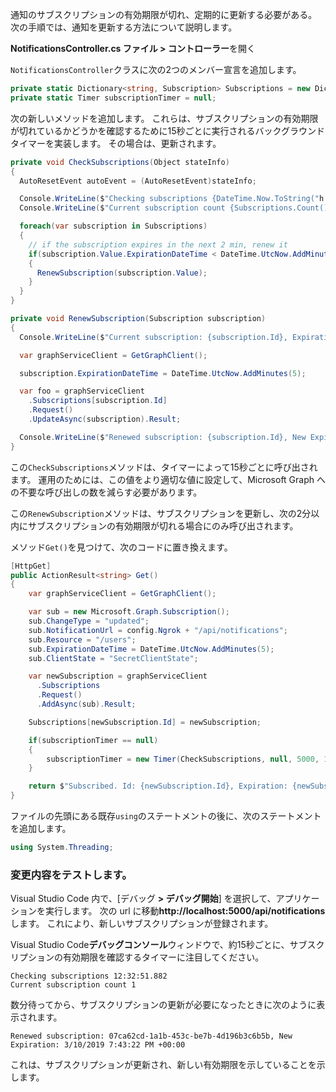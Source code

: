 <!-- markdownlint-disable MD002 MD041 -->

通知のサブスクリプションの有効期限が切れ、定期的に更新する必要がある。 次の手順では、通知を更新する方法について説明します。

**NotificationsController.cs ファイル > コントローラー**を開く

`NotificationsController`クラスに次の2つのメンバー宣言を追加します。

```csharp
private static Dictionary<string, Subscription> Subscriptions = new Dictionary<string, Subscription>();
private static Timer subscriptionTimer = null;
```

次の新しいメソッドを追加します。 これらは、サブスクリプションの有効期限が切れているかどうかを確認するために15秒ごとに実行されるバックグラウンドタイマーを実装します。 その場合は、更新されます。

```csharp
private void CheckSubscriptions(Object stateInfo)
{
  AutoResetEvent autoEvent = (AutoResetEvent)stateInfo;

  Console.WriteLine($"Checking subscriptions {DateTime.Now.ToString("h:mm:ss.fff")}");
  Console.WriteLine($"Current subscription count {Subscriptions.Count()}");

  foreach(var subscription in Subscriptions)
  {
    // if the subscription expires in the next 2 min, renew it
    if(subscription.Value.ExpirationDateTime < DateTime.UtcNow.AddMinutes(2))
    {
      RenewSubscription(subscription.Value);
    }
  }
}

private void RenewSubscription(Subscription subscription)
{
  Console.WriteLine($"Current subscription: {subscription.Id}, Expiration: {subscription.ExpirationDateTime}");

  var graphServiceClient = GetGraphClient();

  subscription.ExpirationDateTime = DateTime.UtcNow.AddMinutes(5);

  var foo = graphServiceClient
    .Subscriptions[subscription.Id]
    .Request()
    .UpdateAsync(subscription).Result;

  Console.WriteLine($"Renewed subscription: {subscription.Id}, New Expiration: {subscription.ExpirationDateTime}");
}
```

この`CheckSubscriptions`メソッドは、タイマーによって15秒ごとに呼び出されます。 運用のためには、この値をより適切な値に設定して、Microsoft Graph への不要な呼び出しの数を減らす必要があります。

この`RenewSubscription`メソッドは、サブスクリプションを更新し、次の2分以内にサブスクリプションの有効期限が切れる場合にのみ呼び出されます。

メソッド`Get()`を見つけて、次のコードに置き換えます。

```csharp
[HttpGet]
public ActionResult<string> Get()
{
    var graphServiceClient = GetGraphClient();

    var sub = new Microsoft.Graph.Subscription();
    sub.ChangeType = "updated";
    sub.NotificationUrl = config.Ngrok + "/api/notifications";
    sub.Resource = "/users";
    sub.ExpirationDateTime = DateTime.UtcNow.AddMinutes(5);
    sub.ClientState = "SecretClientState";

    var newSubscription = graphServiceClient
      .Subscriptions
      .Request()
      .AddAsync(sub).Result;

    Subscriptions[newSubscription.Id] = newSubscription;

    if(subscriptionTimer == null)
    {
        subscriptionTimer = new Timer(CheckSubscriptions, null, 5000, 15000);
    }

    return $"Subscribed. Id: {newSubscription.Id}, Expiration: {newSubscription.ExpirationDateTime}";
}
```

ファイルの先頭にある既存`using`のステートメントの後に、次のステートメントを追加します。

```csharp
using System.Threading;
```

### <a name="test-the-changes"></a>変更内容をテストします。

Visual Studio Code 内で、[デバッグ **> デバッグ開始**] を選択して、アプリケーションを実行します。
次の url に移動**http://localhost:5000/api/notifications**します。 これにより、新しいサブスクリプションが登録されます。

Visual Studio Code**デバッグコンソール**ウィンドウで、約15秒ごとに、サブスクリプションの有効期限を確認するタイマーに注目してください。

```shell
Checking subscriptions 12:32:51.882
Current subscription count 1
```

数分待ってから、サブスクリプションの更新が必要になったときに次のように表示されます。

```shell
Renewed subscription: 07ca62cd-1a1b-453c-be7b-4d196b3c6b5b, New Expiration: 3/10/2019 7:43:22 PM +00:00
```

これは、サブスクリプションが更新され、新しい有効期限を示していることを示します。